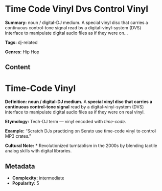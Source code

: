 # Time Code Vinyl Dvs Control Vinyl

**Summary:** noun / digital-DJ medium. A special vinyl disc that carries a continuous control-tone signal read by a digital-vinyl-system (DVS) interface to manipulate digital audio files as if they were on...

**Tags:** dj-related

**Genres:** Hip Hop

## Content

# Time-Code Vinyl

**Definition:** **noun / digital-DJ medium.** A **special vinyl disc that carries a continuous control-tone signal** read by a digital-vinyl-system (DVS) interface to manipulate digital audio files as if they were on real vinyl.

**Etymology:** Tech-DJ term — vinyl encoded with *time-code*.

**Example:** “Scratch DJs practicing on Serato use time-code vinyl to control MP3 crates.”

**Cultural Note:** * Revolutionized turntablism in the 2000s by blending tactile analog skills with digital libraries.

## Metadata

- **Complexity:** intermediate
- **Popularity:** 5
